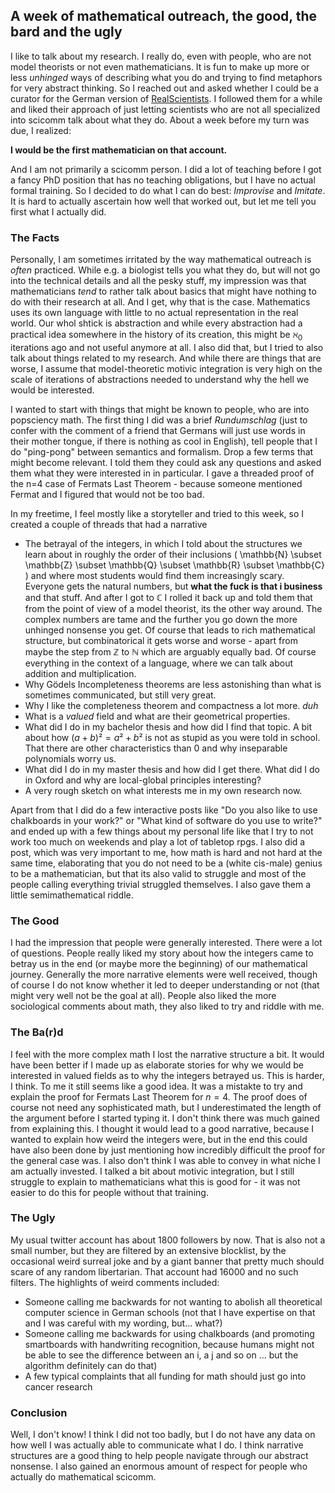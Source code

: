## A week of mathematical outreach, the good, the bard and the ugly
I like to talk about my research. I really do, even with people, who are not model theorists or not even mathematicians. It is fun to make up more or less *unhinged* ways of describing what you do and trying to find metaphors for very abstract thinking. So I reached out and asked whether I could be a curator for the German version of <a href="https://twitter.com/realsci_DE">RealScientists</a>. I followed them for a while and liked their approach of just letting scientists who are not all specialized into scicomm talk about what they do. 
About a week before my turn was due, I realized: 

**I would be the first mathematician on that account.**

And I am not primarily a scicomm person. I did a lot of teaching before I got a fancy PhD position that has no teaching obligations, but I have no actual formal training. So I decided to do what I can do best: *Improvise* and *Imitate*.
It is hard to actually ascertain how well that worked out, but let me tell you first what I actually did.

### The Facts 
Personally, I am sometimes irritated by the way mathematical outreach is *often* practiced. While e.g. a biologist tells you what they do, but will not go into the technical details and all the pesky stuff, my impression was that mathematicians *tend* to rather talk about basics that might have nothing to do with their research at all. And I get, why that is the case. Mathematics uses its own language with little to no actual representation in the real world. Our whol shtick is abstraction and while every abstraction had a practical idea somewhere in the history of its creation, this might be $\aleph_0$ iterations ago and not useful anymore at all. I also did that, but I tried to also talk about things related to my research. And while there are things that are worse, I assume that model-theoretic motivic integration is very high on the scale of iterations of abstractions needed to understand why the hell we would be interested.

I wanted to start with things that might be known to people, who are into popsciency math. The first thing I did was a brief *Rundumschlag* (just to confer with the comment of a friend that Germans will just use words in their mother tongue, if there is nothing as cool in English), tell people that I do "ping-pong" between semantics and formalism. Drop a few terms that might become relevant. I told them they could ask any questions and asked them what they were interested in in particular. I gave a threaded proof of the n=4 case of Fermats Last Theorem - because someone mentioned Fermat and I figured that would not be too bad. 

In my freetime, I feel mostly like a storyteller and tried to this week, so I created a couple of threads that had a narrative
- The betrayal of the integers, in which I told about the structures we learn about in roughly the order of their inclusions \( \mathbb{N} \subset \mathbb{Z} \subset \mathbb{Q} \subset \mathbb{R} \subset \mathbb{C} \) and where most students would find them increasingly scary. Everyone gets the natural numbers, but **what the fuck is that i business** and that stuff. And after I got to $\mathbb{C}$ I rolled it back up and told them that from the point of view of a model theorist, its the other way around. The complex numbers are tame and the further you go down the more unhinged nonsense you get. Of course that leads to rich mathematical structure, but combinatorical it gets worse and worse - apart from maybe the step from $\mathbb{Z}$ to $\mathbb{N}$ which are arguably equally bad. Of course everything in the context of a language, where we can talk about addition and multiplication. 
- Why Gödels Incompleteness theorems are less astonishing than what is sometimes communicated, but still very great.
- Why I like the completeness theorem and compactness a lot more. *duh*
- What is a *valued* field and what are their geometrical properties.
- What did I do in my bachelor thesis and how did I find that topic. A bit about how $(a+b)²=a²+b²$ is not as stupid as you were told in school. That there are other characteristics than $0$ and why inseparable polynomials worry us.
- What did I do in my master thesis and how did I get there. What did I do in Oxford and why are local-global principles interesting?
- A very rough sketch on what interests me in my own research now.

Apart from that I did do a few interactive posts like "Do you also like to use chalkboards in your work?" or "What kind of software do you use to write?" and ended up with a few things about my personal life like that I try to not work too much on weekends and play a lot of tabletop rpgs. I also did a post, which was very important to me, how math is hard and not hard at the same time, elaborating that you do not need to be a (white cis-male) genius to be a mathematician, but that its also valid to struggle and most of the people calling everything trivial struggled themselves. I also gave them a little semimathematical riddle.

### The Good 
I had the impression that people were generally interested. There were a lot of questions. People really liked my story about how the integers came to betray us in the end (or maybe more the beginning) of our mathematical journey. Generally the more narrative elements were well received, though of course I do not know whether it led to deeper understanding or not (that might very well not be the goal at all). People also liked the more sociological comments about math, they also liked to try and riddle with me.

### The Ba(r)d
I feel with the more complex math I lost the narrative structure a bit. It would have been better if I made up as elaborate stories for why we would be interested in valued fields as to why the integers betrayed us. This is harder, I think. To me it still seems like a good idea. It was a mistakte to try and explain the proof for Fermats Last Theorem for $n=4$. The proof does of course not need any sophisticated math, but I underestimated the length of the argument before I started typing it. I don't think there was much gained from explaining this. I thought it would lead to a good narrative, because I wanted to explain how weird the integers were, but in the end this could have also been done by just mentioning how incredibly difficult the proof for the general case was. I also don't think I was able to convey in what niche I am actually invested. I talked a bit about motivic integration, but I still struggle to explain to mathematicians what this is good for - it was not easier to do this for people without that training.

### The Ugly
My usual twitter account has about 1800 followers by now. That is also not a small number, but they are filtered by an extensive blocklist, by the occasional weird surreal joke and by a giant banner that pretty much should scare of any random libertarian. That account had 16000 and no such filters. The highlights of weird comments included:
- Someone calling me backwards for not wanting to abolish all theoretical computer science in German schools (not that I have expertise on that and I was careful with my wording, but... what?)
- Someone calling me backwards for using chalkboards (and promoting smartboards with handwriting recognition, because humans might not be able to see the difference between an i, a j and so on ... but the algorithm definitely can do that)
- A few typical complaints that all funding for math should just go into cancer research

### Conclusion 
Well, I don't know! I think I did not too badly, but I do not have any data on how well I was actually able to communicate what I do. I think narrative structures are a good thing to help people navigate through our abstract nonsense. I also gained an enormous amount of respect for people who actually do mathematical scicomm.
